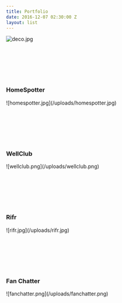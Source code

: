 ```yaml
---
title: Portfolio
date: 2016-12-07 02:30:00 Z
layout: list
---
```



<!-- <h3 class="portfolio_header">Deco</h3> -->
![deco.jpg](/uploads/deco.jpg)

<h3 class="portfolio_header" style="margin-top: 120px;">HomeSpotter</h3>
![homespotter.jpg](/uploads/homespotter.jpg)

<h3 class="portfolio_header" style="margin-top: 120px;">WellClub</h3>
![wellclub.png](/uploads/wellclub.png)

<h3 class="portfolio_header" style="margin-top: 120px;">Rifr</h3>
![rifr.jpg](/uploads/rifr.jpg)

<h3 class="portfolio_header" style="margin-top: 120px;">Fan Chatter</h3>
![fanchatter.png](/uploads/fanchatter.png)
